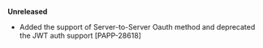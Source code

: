 **Unreleased**
* Added the support of Server-to-Server Oauth method and deprecated the JWT auth support [PAPP-28618]